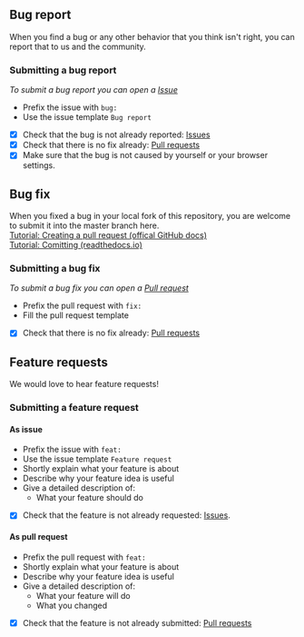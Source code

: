 ## Bug report

When you find a bug or any other behavior that you think isn't right, you can report that to us and the community.

### Submitting a bug report

_To submit a bug report you can open a [Issue](https://github.com/SteamDotGroup/web/issues/new)_

- Prefix the issue with `bug:`
- Use the issue template `Bug report`
- [x] Check that the bug is not already reported: [Issues](https://github.com/SteamDotGroup/web/issues)
- [x] Check that there is no fix already: [Pull requests](https://github.com/SteamDotGroup/web/pulls)
- [x] Make sure that the bug is not caused by yourself or your browser settings.

## Bug fix

When you fixed a bug in your local fork of this repository, you are welcome to submit it into the master branch here.  
[Tutorial: Creating a pull request (offical GitHub docs)](https://help.github.com/articles/creating-a-pull-request/)  
[Tutorial: Comitting (readthedocs.io)](https://dont-be-afraid-to-commit.readthedocs.io/en/latest/git/git.html)

### Submitting a bug fix

_To submit a bug fix you can open a [Pull request](https://github.com/SteamDotGroup/web/pulls)_

- Prefix the pull request with `fix:`
- Fill the pull request template
- [x] Check that there is no fix already: [Pull requests](https://github.com/SteamDotGroup/web/pulls)

## Feature requests

We would love to hear feature requests!

### Submitting a feature request

#### As issue

- Prefix the issue with `feat:`
- Use the issue template `Feature request`
- Shortly explain what your feature is about
- Describe why your feature idea is useful
- Give a detailed description of:
  - What your feature should do
- [x] Check that the feature is not already requested: [Issues](https://github.com/SteamDotGroup/web/issues).

#### As pull request

- Prefix the pull request with `feat:`
- Shortly explain what your feature is about
- Describe why your feature idea is useful
- Give a detailed description of:
  - What your feature will do
  - What you changed
- [x] Check that the feature is not already submitted: [Pull requests](https://github.com/SteamDotGroup/web/pulls)
